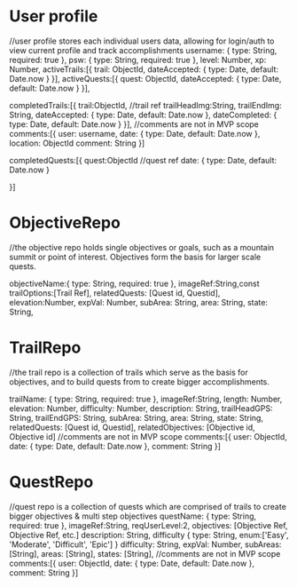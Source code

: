 # User profile
//user profile stores each individual users data, allowing for login/auth to view current profile and track accomplishments
username: {
    type: String,
    required: true
},
psw: {
    type: String,
    required: true
},
level: Number,
xp: Number,
activeTrails:[{
    trail: ObjectId,
    dateAccepted: {
        type: Date, 
        default: Date.now
    }
}],
activeQuests:[{
    quest: ObjectId,
    dateAccepted: {
        type: Date, 
        default: Date.now
    }
}],

completedTrails:[{
    trail:ObjectId, //trail ref
    trailHeadImg:String,
    trailEndImg: String,
    dateAccepted: {
        type: Date, 
        default: Date.now
    },
    dateCompleted: {
        type: Date, 
        default: Date.now
    }
}],
//comments are not in MVP scope
comments:[{
    user: username,
    date: {
        type: Date, 
        default: Date.now
    },
    location: ObjectId 
    comment: String
}]

completedQuests:[{
    quest:ObjectId //quest ref
    date: {
        type: Date, 
        default: Date.now
    }

}]


# ObjectiveRepo
//the objective repo holds single objectives or goals, such as a mountain summit or point of interest. Objectives form the basis for larger scale quests.

objectiveName:{
    type: String,
    required: true
},
imageRef:String,const
trailOptions:[Trail Ref],
relatedQuests: [Quest id, Questid],
elevation:Number,
expVal: Number,
subArea: String,
area: String,
state: String,

# TrailRepo
//the trail repo is a collection of trails which serve as the basis for objectives, and to build quests from to create bigger accomplishments.

trailName: {
    type: String,
    required: true
},
imageRef:String,
length: Number,
elevation: Number,
difficulty: Number,
description: String,
trailHeadGPS: String,
trailEndGPS: String,
subArea: String,
area: String,
state: String,
relatedQuests: [Quest id, Questid],
relatedObjectives: [Objective id, Objective id]
//comments are not in MVP scope
comments:[{
    user: ObjectId,
    date: {
        type: Date, 
        default: Date.now
    },
    comment: String
}]

# QuestRepo
//quest repo is a collection of quests which are comprised of trails to create bigger objectives & multi step objectives
questName: {
    type: String,
    required: true
},
imageRef:String,
reqUserLevel:2,
objectives: [Objective Ref, Objective Ref, etc.]
description: String,
difficulty {
    type: String,
    enum:['Easy', 'Moderate', 'Difficult', 'Epic']
}
difficulty: String,
expVal: Number,
subAreas: [String],
areas: [String],
states: [String],
//comments are not in MVP scope
comments:[{
    user: ObjectId,
    date: {
        type: Date, 
        default: Date.now
    },
    comment: String
}]